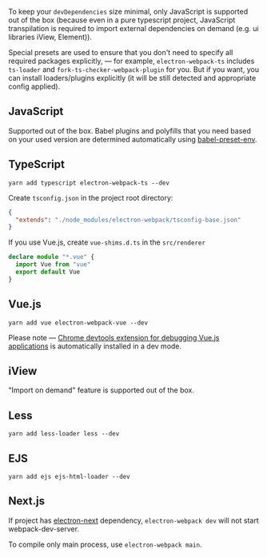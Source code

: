 To keep your `devDependencies` size minimal, only JavaScript is supported out of the box
(because even in a pure typescript project, JavaScript transpilation is required to import external dependencies on demand (e.g. ui libraries iView, Element)).

Special presets are used to ensure that you don't need to specify all required packages explicitly, — for example, `electron-webpack-ts` includes `ts-loader` and `fork-ts-checker-webpack-plugin` for you.
But if you want, you can install loaders/plugins explicitly (it will be still detected and appropriate config applied).

## JavaScript

Supported out of the box.
Babel plugins and polyfills that you need based on your used version are determined automatically using [babel-preset-env](https://github.com/babel/babel-preset-env).

## TypeScript

`yarn add typescript electron-webpack-ts --dev`

Create `tsconfig.json` in the project root directory:

```json
{
  "extends": "./node_modules/electron-webpack/tsconfig-base.json"
}
```

If you use Vue.js, create `vue-shims.d.ts` in the `src/renderer`

```typescript
declare module "*.vue" {
  import Vue from "vue"
  export default Vue
}
```

## Vue.js

`yarn add vue electron-webpack-vue --dev`

Please note — [Chrome devtools extension for debugging Vue.js applications](https://github.com/vuejs/vue-devtools) is automatically installed in a dev mode. 

## iView

"Import on demand" feature is supported out of the box.

## Less

`yarn add less-loader less --dev`

## EJS

`yarn add ejs ejs-html-loader --dev`

## Next.js

If project has [electron-next](https://github.com/leo/electron-next) dependency, `electron-webpack dev` will not start webpack-dev-server.

To compile only main process, use `electron-webpack main`.
